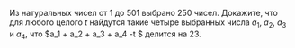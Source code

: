 Из натуральных чисел от 1 до 501 выбрано 250 чисел.
Докажите, что для любого целого $t$  найдутся 
такие четыре выбранных числа $a_1$, $a_2$, $a_3$ и $a_4$, что
$a_1 + a_2 + a_3 + a_4 -t $  делится на 23.